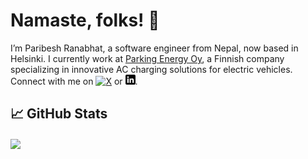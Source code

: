 # Namaste, folks! :pray: <!-- <img src="https://raw.githubusercontent.com/ranabhat/ranabhat/main/wave.gif" width="30px">-->

I’m Paribesh Ranabhat, a software engineer from Nepal, now based in Helsinki. I currently work at [Parking Energy Oy](https://parkingenergy.com "Finnish manufacturer and supplier of AC charging stations"), a Finnish company specializing in innovative AC charging solutions for electric vehicles. Connect with me on [![X][1.2]][1] or [![LinkedIn][3.2]][3].

## &#x1f4c8; GitHub Stats

<a href="https://github.com/ranabhat/ranabhat">
  <img align="center" src="https://github-readme-stats.vercel.app/api/top-langs/?username=ranabhat&hide=java,html,css&title_color=ffffff&text_color=c9cacc&icon_color=2bbc8a&bg_color=1d1f21" />
</a>

<!-- links to social media icons -->

<!-- icons with padding -->

[1.1]: http://i.imgur.com/tXSoThF.png (twitter icon with padding)
[2.1]: http://i.imgur.com/0o48UoR.png (github icon with padding)

<!-- icons without padding -->

[1.2]: http://i.imgur.com/wWzX9uB.png (twitter icon without padding)
[2.2]: http://i.imgur.com/9I6NRUm.png (github icon without padding)
[3.2]: https://raw.githubusercontent.com/ranabhat/ranabhat/main/linkedin-3-16.png (LinkedIn icon without padding)


<!-- links to your social media accounts -->

[1]: https://twitter.com/bronepeace
[2]: https://github.com/ranabhat
[3]: https://www.linkedin.com/in/ranabhat/



